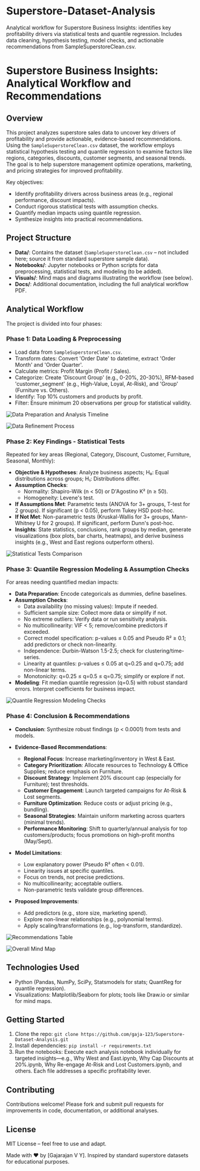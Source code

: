 # Superstore-Dataset-Analysis
Analytical workflow for Superstore Business Insights: identifies key profitability drivers via statistical tests and quantile regression. Includes data cleaning, hypothesis testing, model checks, and actionable recommendations from SampleSuperstoreClean.csv.


# Superstore Business Insights: Analytical Workflow and Recommendations

## Overview
This project analyzes superstore sales data to uncover key drivers of profitability and provide actionable, evidence-based recommendations. Using the `SampleSuperstoreClean.csv` dataset, the workflow employs statistical hypothesis testing and quantile regression to examine factors like regions, categories, discounts, customer segments, and seasonal trends. The goal is to help superstore management optimize operations, marketing, and pricing strategies for improved profitability.

Key objectives:
- Identify profitability drivers across business areas (e.g., regional performance, discount impacts).
- Conduct rigorous statistical tests with assumption checks.
- Quantify median impacts using quantile regression.
- Synthesize insights into practical recommendations.

## Project Structure
- **Data/**: Contains the dataset (`SampleSuperstoreClean.csv` – not included here; source it from standard superstore sample data).
- **Notebooks/**: Jupyter notebooks or Python scripts for data preprocessing, statistical tests, and modeling (to be added).
- **Visuals/**: Mind maps and diagrams illustrating the workflow (see below).
- **Docs/**: Additional documentation, including the full analytical workflow PDF.

## Analytical Workflow
The project is divided into four phases:

### Phase 1: Data Loading & Preprocessing
- Load data from `SampleSuperstoreClean.csv`.
- Transform dates: Convert 'Order Date' to datetime, extract 'Order Month' and 'Order Quarter'.
- Calculate metrics: Profit Margin (Profit / Sales).
- Categorize: Create 'Discount Group' (e.g., 0-20%, 20-30%), RFM-based 'customer_segment' (e.g., High-Value, Loyal, At-Risk), and 'Group' (Furniture vs. Others).
- Identify: Top 10% customers and products by profit.
- Filter: Ensure minimum 20 observations per group for statistical validity.

![Data Preparation and Analysis Timeline](visuals/data-preparation-timeline.png)

![Data Refinement Process](visuals/data-refinement-process.png)

### Phase 2: Key Findings - Statistical Tests
Repeated for key areas (Regional, Category, Discount, Customer, Furniture, Seasonal, Monthly):
- **Objective & Hypotheses**: Analyze business aspects; H₀: Equal distributions across groups; H₁: Distributions differ.
- **Assumption Checks**:
  - Normality: Shapiro-Wilk (n < 50) or D'Agostino K² (n ≥ 50).
  - Homogeneity: Levene's test.
- **If Assumptions Met**: Parametric tests (ANOVA for 3+ groups, T-test for 2 groups). If significant (p < 0.05), perform Tukey HSD post-hoc.
- **If Not Met**: Non-parametric tests (Kruskal-Wallis for 3+ groups, Mann-Whitney U for 2 groups). If significant, perform Dunn's post-hoc.
- **Insights**: State statistics, conclusions, rank groups by median, generate visualizations (box plots, bar charts, heatmaps), and derive business insights (e.g., West and East regions outperform others).

![Statistical Tests Comparison](visuals/statistical-tests-comparison.png)

### Phase 3: Quantile Regression Modeling & Assumption Checks
For areas needing quantified median impacts:
- **Data Preparation**: Encode categoricals as dummies, define baselines.
- **Assumption Checks**:
  - Data availability (no missing values): Impute if needed.
  - Sufficient sample size: Collect more data or simplify if not.
  - No extreme outliers: Verify data or run sensitivity analysis.
  - No multicollinearity: VIF < 5; remove/combine predictors if exceeded.
  - Correct model specification: p-values ≤ 0.05 and Pseudo R² ≥ 0.1; add predictors or check non-linearity.
  - Independence: Durbin-Watson 1.5-2.5; check for clustering/time-series.
  - Linearity at quantiles: p-values ≤ 0.05 at q=0.25 and q=0.75; add non-linear terms.
  - Monotonicity: q=0.25 ≤ q=0.5 ≤ q=0.75; simplify or explore if not.
- **Modeling**: Fit median quantile regression (q=0.5) with robust standard errors. Interpret coefficients for business impact.

![Quantile Regression Modeling Checks](visuals/quantile-regression-checks.png)

### Phase 4: Conclusion & Recommendations
- **Conclusion**: Synthesize robust findings (p < 0.0001) from tests and models.
- **Evidence-Based Recommendations**:
  - **Regional Focus**: Increase marketing/inventory in West & East.
  - **Category Prioritization**: Allocate resources to Technology & Office Supplies; reduce emphasis on Furniture.
  - **Discount Strategy**: Implement 20% discount cap (especially for Furniture); test thresholds.
  - **Customer Engagement**: Launch targeted campaigns for At-Risk & Lost segments.
  - **Furniture Optimization**: Reduce costs or adjust pricing (e.g., bundling).
  - **Seasonal Strategies**: Maintain uniform marketing across quarters (minimal trends).
  - **Performance Monitoring**: Shift to quarterly/annual analysis for top customers/products; focus promotions on high-profit months (May/Sept).

- **Model Limitations**:
  - Low explanatory power (Pseudo R² often < 0.01).
  - Linearity issues at specific quantiles.
  - Focus on trends, not precise predictions.
  - No multicollinearity; acceptable outliers.
  - Non-parametric tests validate group differences.

- **Proposed Improvements**:
  - Add predictors (e.g., store size, marketing spend).
  - Explore non-linear relationships (e.g., polynomial terms).
  - Apply scaling/transformations (e.g., log-transform, standardize).

![Recommendations Table](visuals/recommendations-table.png)

![Overall Mind Map](visuals/overall-mind-map.png)

## Technologies Used
- Python (Pandas, NumPy, SciPy, Statsmodels for stats; QuantReg for quantile regression).
- Visualizations: Matplotlib/Seaborn for plots; tools like Draw.io or similar for mind maps.

## Getting Started
1. Clone the repo: `git clone https://github.com/gaja-123/Superstore-Dataset-Analysis.git`
2. Install dependencies: `pip install -r requirements.txt` 
3. Run the notebooks: Execute each analysis notebook individually for targeted insights—e.g., Why West and East.ipynb, Why Cap Discounts at 20%.ipynb, Why Re-engage At-Risk and Lost Customers.ipynb, and others. Each file addresses a specific profitability lever.
   
## Contributing
Contributions welcome! Please fork and submit pull requests for improvements in code, documentation, or additional analyses.

## License
MIT License – feel free to use and adapt.

Made with ❤️ by [Gajarajan V Y]. Inspired by standard superstore datasets for educational purposes.
